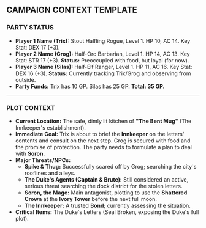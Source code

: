 
## CAMPAIGN CONTEXT TEMPLATE

### PARTY STATUS

* **Player 1 Name (Trix):** Stout Halfling Rogue, Level 1. HP 10, AC 14. Key Stat: DEX 17 (+3).
* **Player 2 Name (Grog):** Half-Orc Barbarian, Level 1. HP 14, AC 13. Key Stat: STR 17 (+3). **Status:** Preoccupied with food, but loyal (for now).
* **Player 3 Name (Silas):** Half-Elf Ranger, Level 1. HP 11, AC 16. Key Stat: DEX 16 (+3). **Status:** Currently tracking Trix/Grog and observing from outside.
* **Party Funds:** Trix has 10 GP. Silas has 25 GP. **Total: 35 GP.**

---

### PLOT CONTEXT

* **Current Location:** The safe, dimly lit kitchen of **"The Bent Mug"** (The Innkeeper's establishment).
* **Immediate Goal:** Trix is about to brief the **Innkeeper** on the letters' contents and consult on the next step. Grog is secured with food and the promise of protection. The party needs to formulate a plan to deal with **Soron**.
* **Major Threats/NPCs:**
    * **Spike & Thug:** Successfully scared off by Grog; searching the city's rooflines and alleys.
    * **The Duke's Agents (Captain & Brute):** Still considered an active, serious threat searching the dock district for the stolen letters.
    * **Soron, the Mage:** Main antagonist, plotting to use the **Shattered Crown** at the **Ivory Tower** before the next full moon.
    * **The Innkeeper:** A trusted **Bond**; currently assessing the situation.
* **Critical Items:** The Duke's Letters (Seal Broken, exposing the Duke's full plot).
